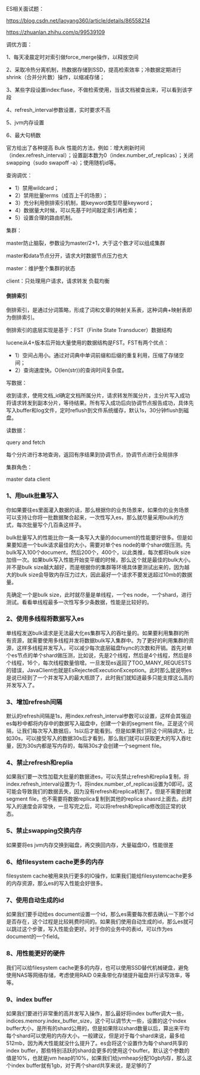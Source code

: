 ES相关面试题：

https://blog.csdn.net/laoyang360/article/details/86558214

https://zhuanlan.zhihu.com/p/99539109



调优方面：

1、每天凌晨定时对索引做force_merge操作，以释放空间

2、采取冷热分离机制，热数据存储到SSD，提高检索效率；冷数据定期进行shrink（合并分片数）操作，以缩减存储；

3、某些字段设置index:flase，不做检索使用，当该文档被查出来，可以看到该字段

4、refresh_interval参数设置，实时要求不高

5、jvm内存设置

6、最大句柄数



官方给出了各种提高 Bulk 性能的方法，例如：增大刷新时间（index.refresh_interval）；设置副本数为0（index.number_of_replicas）；关闭swapping（sudo swapoff -a）；使用随机id等。



查询调优：

- 1）禁用wildcard；
- 2）禁用批量terms（成百上千的场景）；
- 3）充分利用倒排索引机制，能keyword类型尽量keyword；
- 4）数据量大时候，可以先基于时间敲定索引再检索；
- 5）设置合理的路由机制。



集群：

master防止脑裂，参数设为master/2+1，大于这个数才可以组成集群

master和data节点分开，请求大时数据节点压力也大

master：维护整个集群的状态

client：只处理用户请求，请求转发 负载均衡



#### 倒排索引

倒排索引，是通过分词策略，形成了词和文章的映射关系表，这种词典+映射表即为倒排索引。

倒排索引的底层实现是基于：FST（Finite State Transducer）数据结构

lucene从4+版本后开始大量使用的数据结构是FST。FST有两个优点：

- 1）空间占用小。通过对词典中单词前缀和后缀的重复利用，压缩了存储空间；
- 2）查询速度快。O(len(str))的查询时间复杂度。





写数据：

收到请求，使用文档_id确定文档所属分片，请求转发所属分片，主分片写入成功将请求转发到副本分片，等待结果。所有写入成功后向协调节点报告成功，具体先写入buffer和log文件，定时reflush到文件系统缓存，默认1s，30分钟flush到磁盘。

读数据：

query and  fetch

每个分片进行本地查询，返回有序结果到协调节点，协调节点进行全局排序



集群角色：

master    data    client







### 1、用bulk批量写入

你如果要往es里面灌入数据的话，那么根据你的业务场景来，如果你的业务场景可以支持让你将一批数据聚合起来，一次性写入es，那么就尽量采用bulk的方式，每次批量写个几百条这样子。

bulk批量写入的性能比你一条一条写入大量的document的性能要好很多。但是如果要知道一个bulk请求最佳的大小，需要对单个es node的单个shard做压测。先bulk写入100个document，然后200个，400个，以此类推，每次都将bulk size加倍一次。如果bulk写入性能开始变平缓的时候，那么这个就是最佳的bulk大小。并不是bulk size越大越好，而是根据你的集群等环境具体要测试出来的，因为越大的bulk size会导致内存压力过大，因此最好一个请求不要发送超过10mb的数据量。

先确定一个是bulk size，此时就尽量是单线程，一个es node，一个shard，进行测试。看看单线程最多一次性写多少条数据，性能是比较好的。

### 2、使用多线程将数据写入es

单线程发送bulk请求是无法最大化es集群写入的吞吐量的。如果要利用集群的所有资源，就需要使用多线程并发将数据bulk写入集群中。为了更好的利用集群的资源，这样多线程并发写入，可以减少每次底层磁盘fsync的次数和开销。首先对单个es节点的单个shard做压测，比如说，先是2个线程，然后是4个线程，然后是8个线程，16个，每次线程数量倍增。一旦发现es返回了TOO_MANY_REQUESTS的错误，JavaClient也就是EsRejectedExecutionException。此时那么就说明es是说已经到了一个并发写入的最大瓶颈了，此时我们就知道最多只能支撑这么高的并发写入了。

### 3、增加refresh间隔

默认的refresh间隔是1s，用index.refresh_interval参数可以设置，这样会其强迫es每秒中都将内存中的数据写入磁盘中，创建一个新的segment file。正是这个间隔，让我们每次写入数据后，1s以后才能看到。但是如果我们将这个间隔调大，比如30s，可以接受写入的数据30s后才看到，那么我们就可以获取更大的写入吞吐量，因为30s内都是写内存的，每隔30s才会创建一个segment file。

### 4、禁止refresh和replia

如果我们要一次性加载大批量的数据进es，可以先禁止refresh和replia复制，将index.refresh_interval设置为-1，将index.number_of_replicas设置为0即可。这可能会导致我们的数据丢失，因为没有refresh和replica机制了。但是不需要创建segment file，也不需要将数据replica复制到其他的replica shasrd上面去。此时写入的速度会非常快，一旦写完之后，可以将refresh和replica修改回正常的状态。

### 5、禁止swapping交换内存

如果要将es jvm内存交换到磁盘，再交换回内存，大量磁盘IO，性能很差

### 6、给filesystem cache更多的内存

filesystem cache被用来执行更多的IO操作，如果我们能给filesystemcache更多的内存资源，那么es的写入性能会好很多。

### 7、使用自动生成的id

如果我们要手动给es document设置一个id，那么es需要每次都去确认一下那个id是否存在，这个过程是比较耗费时间的。如果我们使用自动生成的id，那么es就可以跳过这个步骤，写入性能会更好。对于你的业务中的表id，可以作为es document的一个field。

### 8、用性能更好的硬件

我们可以给filesystem cache更多的内存，也可以使用SSD替代机械硬盘，避免使用NAS等网络存储，考虑使用RAID 0来条带化存储提升磁盘并行读写效率，等等。

### 9、index buffer

如果我们要进行非常重的高并发写入操作，那么最好将index buffer调大一些，indices.memory.index_buffer_size，这个可以调节大一些，设置的这个index buffer大小，是所有的shard公用的，但是如果除以shard数量以后，算出来平均每个shard可以使用的内存大小，一般建议，但是对于每个shard来说，最多给512mb，因为再大性能就没什么提升了。es会将这个设置作为每个shard共享的index buffer，那些特别活跃的shard会更多的使用这个buffer。默认这个参数的值是10%，也就是jvm heap的10%，如果我们给jvmheap分配10gb内存，那么这个index buffer就有1gb，对于两个shard共享来说，是足够的了